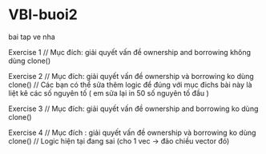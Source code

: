 # VBI-buoi2
bai tap ve nha

Exercise 1
// Mục đích: giải quyết vấn đề ownership and borrowing không dùng clone()

Exercise 2
// Mục đích: giải quyết vấn đề ownership và borrowing ko dùng clone()
// Các bạn có thể sửa thêm logic để đúng với mục đichs bài này là liệt kê các số nguyên tố 
( em sửa lại in 50 số nguyên tố đầu )

Exercise 3
// Mục đích: giải quyết vấn đề ownership and borrowing ko dùng clone()

Exercise 4
// Mục đích : giải quyết vấn đề ownership và borrowing ko dùng clone()
// Logic hiện tại đang sai (cho 1 vec -> đảo chiều vector đó)
